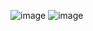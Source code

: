 ![image](https://github.com/user-attachments/assets/a7db2fc3-26a0-47c7-b666-3394c04ab1e5)
![image](https://github.com/user-attachments/assets/49e03404-f16b-4ee5-9f69-858205b4f7b7)
